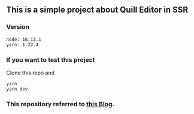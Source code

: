 ## This is a simple project about Quill Editor in SSR

### Version

```
node: 16.13.1
yarn: 1.22.4
```

### If you want to test this project

Clone this repo and <br/>

```
yarn
yarn dev
```

### This repository referred to [this Blog](https://jforj.tistory.com/m/211).
